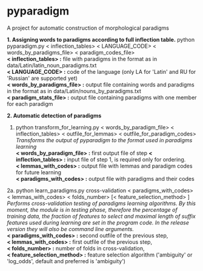 # pyparadigm
A project for automatic construction of morphological paradigms

**1. Assigning words to paradigms according to full inflection table.**
python pyparadigm.py &lt; inflection_tables&gt;  &lt; LANGUAGE_CODE&gt;  &lt; words_by_paradigms_file&gt;  &lt; paradigm_codes_file&gt;   
**&lt; inflection_tables&gt; :** file with paradigms in the format as in data/Latin/latin_noun_paradigms.txt  
**&lt; LANGUAGE_CODE&gt; :** code of the language (only LA for 'Latin' and RU for 'Russian' are supported yet)  
**&lt; words_by_paradigms_file&gt; :** output file containing words and paradigms in the format as in data/Latin/nouns_by_paradigms.txt  
**&lt; paradigm_stats_file&gt; :** output file containing paradigms with one member for each paradigm

**2. Automatic detection of paradigms**
1. python transform_for_learning.py &lt; words_by_paradigm_file&gt;  &lt; inflection_tables&gt;  &lt; outfile_for_lemmas&gt;  &lt; outfile_for_paradigm_codes&gt;    
   *Transforms the output of pyparadigm to the format used in paradigms learning*  
   **&lt; words_by_paradigm_file&gt; :** first output file of step    **&lt; inflection_tables&gt; :** input file of step 1, is required only for ordering.  
   **&lt; lemmas_with_codes&gt; :** output file with lemmas and paradigm codes for future learning  
   **&lt; paradigms_with_codes&gt; :** output file with paradigms and their codes

2a. python learn_paradigms.py cross-validation &lt; paradigms_with_codes&gt;  &lt; lemmas_with_codes&gt;  &lt; folds_number&gt;  [&lt; feature_selection_method&gt; ]  
   *Performs cross-validation testing of paradigms learning algorithms. By this moment, the module is in testing phase, therefore the percentage of training data, the fraction of features to select and maximal length of suffix features used during learning are set in the program code. In the release version they will also be command line arguments.*  
   **&lt; paradigms_with_codes&gt; :** second outfile of the previous step,  
   **&lt; lemmas_with_codes&gt; :** first outfile of the previous step,  
   **&lt; folds_number&gt; :** number of folds in cross-validation,  
   **&lt; feature_selection_method&gt; :** feature selection algorithm ('ambiguity' or 'log_odds', default and preferred is 'ambiguity')
